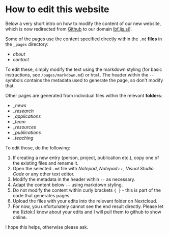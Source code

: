 # How to edit this website

Below a very short intro on how to modify the content of our new website, which is now redirected from  [Github](https://uiztok.github.io) to our domain [lbf.ijs.si](https://lbf.ijs.si/)].

Some of the pages use the content specified directly within the `.md` **files** in the `_pages` directory:

* *about*
* *contact*

To edit these, simply modify the text using the markdown styling (for basic instructions, see `/pages/markdown.md`) or `html`. The header within the `--` symbols contains the metadata used to generate the page, so don't modify that.

Other pages are generated from individual files within the relevant **folders**:

* *_news*
* *_research*
* *_applications*
* *_team*
* *_resources*
* *_publications*
* *_teaching*

To edit those, do the following:

1. If creating a new entry (person, project, publication etc.), copy one of the existing files and rename it.
2. Open the selected `.md` file with *Notepad*, *Notepad++*, *Visual Studio Code* or any other text editor.
3. Modify the metadata in the header within `--` as necessary.
4. Adapt the content below `--` using markdown styling.
5. Do not modify the content within curly brackets `{ }` - this is part of the code that generates pages.
6. Upload the files with your edits into the relevant folder on Nextcloud.
7. For now, you unfortunately cannot see the end result directly. Please let me (Iztok:) know about your edits and I will pull them to github to show online. 

I hope this helps, otherwise please ask.
